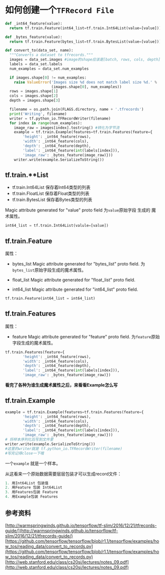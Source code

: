 # 如何创建一个`TFRecord File`


```python
def _int64_feature(value):
  return tf.train.Feature(int64_list=tf.train.Int64List(value=[value]))

def _bytes_feature(value):
  return tf.train.Feature(bytes_list=tf.train.BytesList(value=[value]))

def convert_to(data_set, name):
  """Converts a dataset to tfrecords."""
  images = data_set.images #image的shape应该是[batch, rows, cols, depth]
  labels = data_set.labels
  num_examples = data_set.num_examples

  if images.shape[0] != num_examples:
    raise ValueError('Images size %d does not match label size %d.' %
                     (images.shape[0], num_examples))
  rows = images.shape[1]
  cols = images.shape[2]
  depth = images.shape[3]

  filename = os.path.join(FLAGS.directory, name + '.tfrecords')
  print('Writing', filename)
  writer = tf.python_io.TFRecordWriter(filename)
  for index in range(num_examples):
    image_raw = images[index].tostring() #转化为字节流
    example = tf.train.Example(features=tf.train.Features(feature={
        'height': _int64_feature(rows),
        'width': _int64_feature(cols),
        'depth': _int64_feature(depth),
        'label': _int64_feature(int(labels[index])),
        'image_raw': _bytes_feature(image_raw)}))
    writer.write(example.SerializeToString())
```

## tf.train.\*\*List

* tf.train.Int64List 保存着Int64类型的列表
* tf.train.FloatList 保存着Float类型的列表
* tf.train.BytesList 保存着Bytes类型的列表

Magic attribute generated for "value" proto field
为`value`原始字段 生成的 魔术属性。
```python
int64_list = tf.train.Int64List(valule=[value])

```

## tf.train.Feature
属性：

* bytes_list
Magic attribute generated for "bytes_list" proto field.
为`bytes_list`原始字段生成的魔术属性。

* float_list
Magic attribute generated for "float_list" proto field.

* int64_list
Magic attribute generated for "int64_list" proto field.

```python
tf.train.Feature(int64_list = int64_list)
```

## tf.train.Features
属性：
* feature
Magic attribute generated for "feature" proto field.
为`feature`原始字段生成的魔术属性。

```python
tf.train.Features(feature={
        'height': _int64_feature(rows),
        'width': _int64_feature(cols),
        'depth': _int64_feature(depth),
        'label': _int64_feature(int(labels[index])),
        'image_raw': _bytes_feature(image_raw)})
```

**看完了各种为谁生成魔术属性之后，来看看Example怎么写**
## tf.train.Example
```python
example = tf.train.Example(features=tf.train.Features(feature={
        'height': _int64_feature(rows),
        'width': _int64_feature(cols),
        'depth': _int64_feature(depth),
        'label': _int64_feature(int(labels[index])),
        'image_raw': _bytes_feature(image_raw)}))
# 将样本序列化后写到文件里
writer.write(example.SerializeToString())
#这里的writer就是 tf.python_io.TFRecordWriter(filename)
#写完记得close一下哦
```

一个`example` 就是一个样本。

从这看来一个原始数据需要层层包装才可以生成record文件：

```python
1. 用Int64List 包装值
2. 用Feature 包装 Int64List
3. 用Features包装 Feature
4. 用Example包装 Features
```


## 参考资料
[http://warmspringwinds.github.io/tensorflow/tf-slim/2016/12/21/tfrecords-guide/](http://warmspringwinds.github.io/tensorflow/tf-slim/2016/12/21/tfrecords-guide/)
[https://github.com/tensorflow/tensorflow/blob/r1.1/tensorflow/examples/how_tos/reading_data/convert_to_records.py](https://github.com/tensorflow/tensorflow/blob/r1.1/tensorflow/examples/how_tos/reading_data/convert_to_records.py)
[http://web.stanford.edu/class/cs20si/lectures/notes_09.pdf](http://web.stanford.edu/class/cs20si/lectures/notes_09.pdf)
